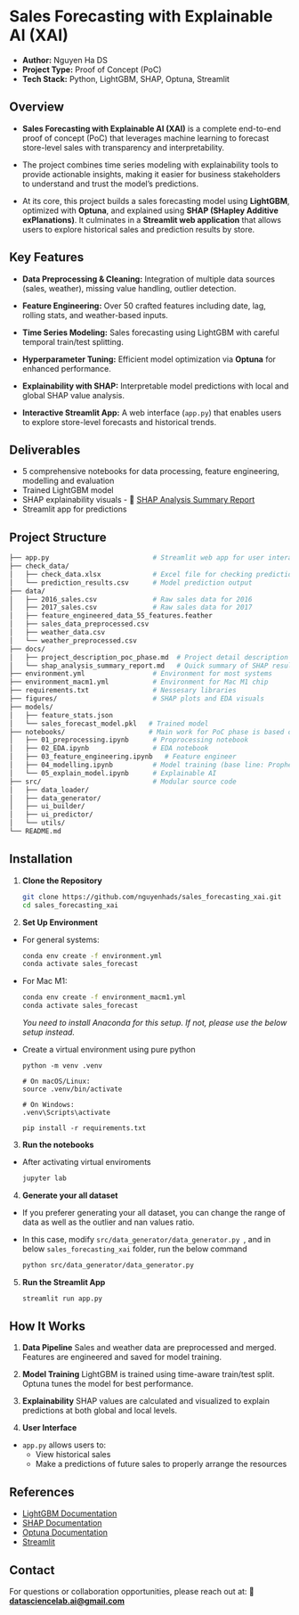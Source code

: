 # Sales Forecasting with Explainable AI (XAI)

- **Author:** Nguyen Ha DS
- **Project Type:** Proof of Concept (PoC)
- **Tech Stack:** Python, LightGBM, SHAP, Optuna, Streamlit

## Overview

- **Sales Forecasting with Explainable AI (XAI)** is a complete end-to-end proof of concept (PoC) that leverages machine learning to forecast store-level sales with transparency and interpretability.

- The project combines time series modeling with explainability tools to provide actionable insights, making it easier for business stakeholders to understand and trust the model’s predictions.

- At its core, this project builds a sales forecasting model using **LightGBM**, optimized with **Optuna**, and explained using **SHAP (SHapley Additive exPlanations)**. It culminates in a **Streamlit web application** that allows users to explore historical sales and prediction results by store.

## Key Features

- **Data Preprocessing & Cleaning:**
  Integration of multiple data sources (sales, weather), missing value handling, outlier detection.

* **Feature Engineering:**
  Over 50 crafted features including date, lag, rolling stats, and weather-based inputs.

* **Time Series Modeling:**
  Sales forecasting using LightGBM with careful temporal train/test splitting.

* **Hyperparameter Tuning:**
  Efficient model optimization via **Optuna** for enhanced performance.

* **Explainability with SHAP:**
  Interpretable model predictions with local and global SHAP value analysis.

* **Interactive Streamlit App:**
  A web interface (`app.py`) that enables users to explore store-level forecasts and historical trends.

## Deliverables

- 5 comprehensive notebooks for data processing, feature engineering, modelling and evaluation
- Trained LightGBM model
- SHAP explainability visuals - 📄 [SHAP Analysis Summary Report](docs/shap_analysis_summary_report.md)
- Streamlit app for predictions

## Project Structure

```bash
├── app.py                          # Streamlit web app for user interaction
├── check_data/
│   ├── check_data.xlsx             # Excel file for checking prediction
│   └── prediction_results.csv      # Model prediction output
├── data/
│   ├── 2016_sales.csv              # Raw sales data for 2016
│   ├── 2017_sales.csv              # Raw sales data for 2017
│   ├── feature_engineered_data_55_features.feather
│   ├── sales_data_preprocessed.csv
│   ├── weather_data.csv
│   └── weather_preprocessed.csv
├── docs/
│   ├── project_description_poc_phase.md  # Project detail description
│   └── shap_analysis_summary_report.md   # Quick summary of SHAP results
├── environment.yml                 # Environment for most systems
├── environment_macm1.yml           # Environment for Mac M1 chip
├── requirements.txt                # Nessesary libraries
├── figures/                        # SHAP plots and EDA visuals
├── models/
│   ├── feature_stats.json
│   └── sales_forecast_model.pkl   # Trained model
├── notebooks/                     # Main work for PoC phase is based on Notebooks
│   ├── 01_preprocessing.ipynb      # Proprocessing notebook
│   ├── 02_EDA.ipynb                # EDA notebook
│   ├── 03_feature_engineering.ipynb   # Feature engineer
│   ├── 04_modelling.ipynb          # Model training (base line: Prophet and better: Light GBM)
│   └── 05_explain_model.ipynb      # Explainable AI
├── src/                            # Modular source code
│   ├── data_loader/
│   ├── data_generator/
│   ├── ui_builder/
│   ├── ui_predictor/
│   └── utils/
└── README.md
```

## Installation

1. **Clone the Repository**

   ```bash
   git clone https://github.com/nguyenhads/sales_forecasting_xai.git
   cd sales_forecasting_xai
   ```

2. **Set Up Environment**

- For general systems:

  ```bash
  conda env create -f environment.yml
  conda activate sales_forecast
  ```

- For Mac M1:

  ```bash
  conda env create -f environment_macm1.yml
  conda activate sales_forecast
  ```

  _You need to install Anaconda for this setup. If not, please use the below setup instead._

- Create a virtual environment using pure python

  ```
  python -m venv .venv

  # On macOS/Linux:
  source .venv/bin/activate

  # On Windows:
  .venv\Scripts\activate

  pip install -r requirements.txt
  ```

3. **Run the notebooks**

- After activating virtual enviroments

  ```bash
  jupyter lab
  ```

4. **Generate your all dataset**

- If you preferer generating your all dataset, you can change the range of data as well as the outlier and nan values ratio.
- In this case, modify `src/data_generator/data_generator.py `, and in below `sales_forecasting_xai` folder, run the below command

  ```bash
  python src/data_generator/data_generator.py
  ```

5. **Run the Streamlit App**
   ```bash
   streamlit run app.py
   ```

## How It Works

1. **Data Pipeline**
   Sales and weather data are preprocessed and merged. Features are engineered and saved for model training.

2. **Model Training**
   LightGBM is trained using time-aware train/test split. Optuna tunes the model for best performance.

3. **Explainability**
   SHAP values are calculated and visualized to explain predictions at both global and local levels.

4. **User Interface**

- `app.py` allows users to:
  - View historical sales
  - Make a predictions of future sales to properly arrange the resources

## References

- [LightGBM Documentation](https://lightgbm.readthedocs.io/)
- [SHAP Documentation](https://shap.readthedocs.io/)
- [Optuna Documentation](https://optuna.org/)
- [Streamlit](https://streamlit.io/)

## Contact

For questions or collaboration opportunities, please reach out at:
**📧 datasciencelab.ai@gmail.com**
